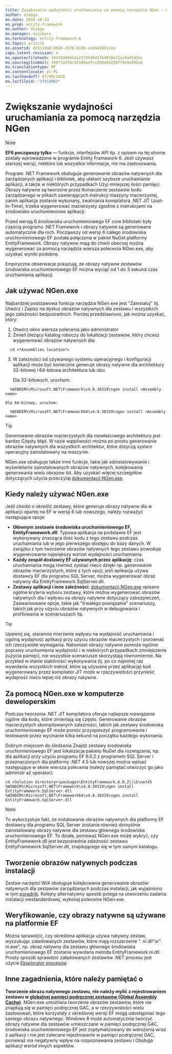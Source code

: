 ```yaml
---
title: Zwiększanie wydajności uruchamiania za pomocą narzędzia NGen — EF6
author: divega
ms.date: 2016-10-23
ms.prod: entity-framework
ms.author: divega
ms.manager: avickers
ms.technology: entity-framework-6
ms.topic: article
ms.assetid: dc6110a0-80a0-4370-8190-cea942841cee
caps.latest.revision: 4
ms.openlocfilehash: 18df636685da2373549437b4830e11ac8ad2d2ec
ms.sourcegitcommit: 390f3a37bc55105ed7cc5b0e0925b7f9c9e80ba6
ms.translationtype: MT
ms.contentlocale: pl-PL
ms.lasthandoff: 07/09/2018
ms.locfileid: "37914083"
---
```

# <a name="improving-startup-performance-with-ngen"></a>Zwiększanie wydajności uruchamiania za pomocą narzędzia NGen
> [!NOTE]
> **EF6 począwszy tylko** — funkcje, interfejsów API itp. z opisem na tej stronie zostały wprowadzone w programie Entity Framework 6. Jeśli używasz starszej wersji, niektóre lub wszystkie informacje, nie ma zastosowania.  

Program .NET Framework obsługuje generowanie obrazów natywnych dla zarządzanych aplikacji i bibliotek, aby ułatwić szybsze uruchamianie aplikacji, a także w niektórych przypadkach Użyj mniejszej ilości pamięci. Obrazy natywne są tworzone przez tłumaczenie zestawów kodu zarządzanego w plikach zawierających instrukcji maszyny macierzystej, zanim aplikacja zostanie wykonany, zwalniania kompilatora .NET JIT (Just-In-Time), trzeba wygenerować macierzysty zgodnie z instrukcjami na środowisko uruchomieniowe aplikacji.  

Przed wersją 6 środowiska uruchomieniowego EF core biblioteki były częścią programu .NET Framework i obrazy natywne są generowane automatycznie dla nich. Począwszy od wersji 6 całego środowiska uruchomieniowego EF została połączona w pakiet NuGet platformy EntityFramework. Obrazy natywne mają do chwili obecnej można wygenerować za pomocą narzędzia wiersza polecenia NGen.exe, aby uzyskać wyniki podobne.  

Empiryczne obserwacje pokazują, że obrazy natywne zestawów środowiska uruchomieniowego EF można wyciąć od 1 do 3 sekund czas uruchamiania aplikacji.  

## <a name="how-to-use-ngenexe"></a>Jak używać NGen.exe  

Najbardziej podstawowa funkcja narzędzia NGen.exe jest "Zainstaluj" (tj. Utwórz i Zapisz na dysku) obrazów natywnych dla zestawu i wszystkich jego zależności bezpośrednich. Poniżej przedstawiono, jak można uzyskać, który:  

1. Otwórz okno wiersza polecenia jako administrator  
2. Zmień bieżący katalog roboczy do lokalizacji zestawów, który chcesz wygenerować obrazów natywnych dla:  

  ``` console
    cd <*Assemblies location*>  
  ```
3. W zależności od używanego systemu operacyjnego i konfiguracji aplikacji może być konieczne generuje obrazy natywne dla architektury 32-bitowej i 64-bitowa architektura lub obu.  

    Dla 32-bitowych, uruchom:  
  ``` console
    %WINDIR%\Microsoft.NET\Framework\v4.0.30319\ngen install <Assembly name>  
  ```
    Dla 64-bitowy, uruchom:
  ``` console
    %WINDIR%\Microsoft.NET\Framework64\v4.0.30319\ngen install <Assembly name>  
  ```

> [!TIP]
> Generowanie obrazów macierzystych dla niewłaściwego architektury jest bardzo Częsty błąd. W razie wątpliwości można po prostu generowanie obrazów natywnych dla wszystkich architektur, które dotyczą system operacyjny zainstalowany na maszynie.  

NGen.exe obsługuje także inne funkcje, takie jak odinstalowywanie i wyświetlanie zainstalowanych obrazów natywnych, kolejkowania generowania wielu obrazów itd. Aby uzyskać więcej szczegółów dotyczących użycia przeczytaj [dokumentacji NGen.exe](https://msdn.microsoft.com/library/6t9t5wcf.aspx).  

## <a name="when-to-use-ngenexe"></a>Kiedy należy używać NGen.exe  

Jeśli chodzi o określić zestawy, które generuje obrazy natywne dla w aplikacji opartej na EF w wersji 6 lub nowszego, należy rozważyć następujące opcje:  

- **Głównym zestawie środowiska uruchomieniowego EF, EntityFramework.dll**: Typowa aplikacja na podstawie EF jest wykonywany znacząca ilość kodu z tego zestawu podczas uruchamiania lub w jego pierwszego dostępu do bazy danych. W związku z tym tworzenie obrazów natywnych tego zestawu powoduje wygenerowanie największy wzrost wydajności uruchamiania.  
- **Każdy zespół dostawcy EF używanych przez aplikację**: czas uruchamiania mogą również zyskać nieco dzięki np. generowanie obrazów macierzystych, które z tych opcji, jeśli aplikacja używa dostawcy EF dla programu SQL Server, można wygenerować obraz natywny dla EntityFramework.SqlServer.dll.  
- **Zestawy aplikacji i inne zależności**: [dokumentacji NGen.exe](https://msdn.microsoft.com/library/6t9t5wcf.aspx) opisano ogólne kryteria wyboru zestawy, które można wygenerować obrazów natywnych dla i wpływu na obrazy natywne dotyczący zabezpieczeń, Zaawansowane opcje, takie jak "trwałego powiązania" scenariuszy, takich jak przy użyciu obrazów natywnych w debugowania i profilowania w scenariuszach itp.  

> [!TIP]
> Upewnij się, starannie mierzenie wpływu na wydajność uruchamiania i ogólną wydajność aplikacji przy użyciu obrazów macierzystych i porównać ich rzeczywiste wymagania. Natomiast obrazy natywne pomoże ogólnie poprawy uruchomienia wydajność i w niektórych przypadkach zmniejszenie zużycia pamięci, nie wszystkie scenariusze skorzystają równomiernie. Na przykład w stanie stabilności wykonywania (tj. po co najmniej raz wywołania wszystkich metod, które są używane przez aplikację) kod wygenerowany przez kompilator JIT może w rzeczywistości przynieść wydajność nieco lepiej niż obrazy natywne.  

## <a name="using-ngenexe-in-a-development-machine"></a>Za pomocą NGen.exe w komputerze deweloperskim  

Podczas tworzenia .NET JIT kompilatora oferuje najlepsze rozwiązanie ogólne dla kodu, które zmieniają się często. Generowanie obrazów macierzystych skompilowanych zależności, takich jak zestawy środowiska uruchomieniowego EF może pomóc przyspieszyć programowanie i testowanie przez wycinanie kilka sekund na początku każdego wykonania.  

Dobrym miejscem do śledzenia Znajdź zestawy środowiska uruchomieniowego EF jest lokalizacja pakietu NuGet dla rozwiązania, np. dla aplikacji przy użyciu programu EF 6.0.2 z programem SQL Server i przeznaczonych dla platformy .NET 4.5 lub nowszej można wpisać następujące w oknie wiersza polecenia (należy pamiętać otworzyć go jako administr aż operator):  

``` console
cd <Solution directory>\packages\EntityFramework.6.0.2\lib\net45
%WINDIR%\Microsoft.NET\Framework\v4.0.30319\ngen install EntityFramework.SqlServer.dll
%WINDIR%\Microsoft.NET\Framework64\v4.0.30319\ngen install EntityFramework.SqlServer.dll
```  

> [!NOTE]
> To wykorzystuje fakt, że instalowanie obrazów natywnych dla platformy EF dostawcy dla programu SQL Server zostanie również domyślnie zainstalowany obrazy natywne dla zestawu głównego środowiska uruchomieniowego EF. To działa, ponieważ NGen.exe może wykryć, czy EntityFramework.dll jest bezpośrednia zależność zestawu EntityFramework.SqlServer.dll, znajdującego się w tym samym katalogu.  

## <a name="creating-native-images-during-setup"></a>Tworzenie obrazów natywnych podczas instalacji  

Zestaw narzędzi WiX obsługuje kolejkowania generowanie obrazów natywnych dla zestawów zarządzanych podczas instalacji, jak wyjaśniono w tym [poradnik](http://wixtoolset.org/documentation/manual/v3/howtos/files_and_registry/ngen_managed_assemblies.html). Kolejny alternatywny sposób polega na utworzeniu zadania instalacji niestandardowej, wykonaj polecenie NGen.exe.  

## <a name="verifying-that-native-images-are-being-used-for-ef"></a>Weryfikowanie, czy obrazy natywne są używane na platformie EF  

Można sprawdzić, czy określona aplikacja używa natywny zestaw, wyszukując załadowanych zestawów, które mają rozszerzenie ". ni.dll"or". ni.exe", np. obraz natywny dla zestawu głównego środowiska uruchomieniowego EF zostanie wywołana metoda EntityFramework.ni.dll. Prosty sposób sprawdzić załadowanych zestawów .NET procesu jest użycie [Eksplorator procesów](https://technet.microsoft.com/sysinternals/bb896653).  

## <a name="other-things-to-be-aware-of"></a>Inne zagadnienia, które należy pamiętać o  

**Tworzenie obrazu natywnego zestawu, nie należy mylić z rejestrowaniem zestawu w [globalnej pamięci podręcznej zestawów (Global Assembly Cache)](https://msdn.microsoft.com/library/yf1d93sz.aspx)**. NGen.exe umożliwia tworzenie obrazów zestawów, które nie znajdują się w pamięci podręcznej GAC, a w rzeczywistości wielu zastosowań, które korzystały z określonej wersji EF mogą udostępniać tego samego obrazu natywnego. Windows 8 może automatycznie tworzyć obrazy natywne dla zestawów umieszczane w pamięci podręcznej GAC, środowiska uruchomieniowego EF jest zoptymalizowany do wdrożenia wraz z aplikacji i nie jest zalecane rejestrowanie w pamięci podręcznej GAC, ponieważ ma negatywny wpływ na rozpoznawania zestawu i Obsługa aplikacji wśród innych aspektów.  
